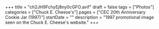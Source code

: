 +++
title = "ch2JH9FchyEj8ny0cGFO.avif"
draft = false
tags = ["Photos"]
categories = ["Chuck E. Cheese's"]
pages = ["CEC 20th Anniversary Cookie Jar (1997)"]
startDate = ""
description = "1997 promotional image seen on the Chuck E. Cheese's website."
+++
